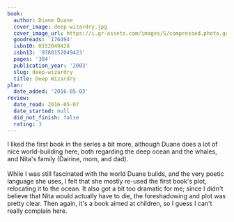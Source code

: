 ```yaml
---
book:
  author: Diane Duane
  cover_image: deep-wizardry.jpg
  cover_image_url: https://i.gr-assets.com/images/S/compressed.photo.goodreads.com/books/1389585314l/176494.jpg
  goodreads: '176494'
  isbn10: 0152049428
  isbn13: '9780152049423'
  pages: '384'
  publication_year: '2003'
  slug: deep-wizardry
  title: Deep Wizardry
plan:
  date_added: '2016-05-03'
review:
  date_read: 2016-05-07
  date_started: null
  did_not_finish: false
  rating: 3
---
```


I liked the first book in the series a bit more, although Duane does a lot of nice world-building here, both regarding the deep ocean and the whales, and Nita's family (Dairine, mom, and dad).<br /><br />While I was still fascinated with the world Duane builds, and the very poetic language she uses, I felt that she mostly re-used the first book's plot, relocating it to the ocean. It also got a bit too dramatic for me; since I didn't believe that Nita would actually have to die, the foreshadowing and plot was pretty clear. Then again, it's a book aimed at children, so I guess I can't really complain here.
